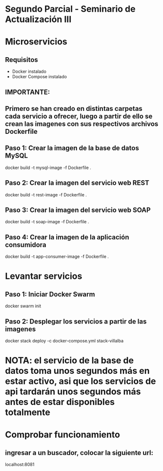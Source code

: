 # Segundo Parcial - Seminario de Actualización III
# Microservicios

## Requisitos
- Docker instalado
- Docker Compose instalado

## IMPORTANTE:
## Primero se han creado en distintas carpetas cada servicio a ofrecer, luego a partir de ello se crean las imagenes con sus respectivos archivos Dockerfile

## Paso 1: Crear la imagen de la base de datos MySQL
docker build -t mysql-image -f Dockerfile .


## Paso 2: Crear la imagen del servicio web REST
docker build -t rest-image -f Dockerfile .

## Paso 3: Crear la imagen del servicio web SOAP
docker build -t soap-image -f Dockerfile .

## Paso 4: Crear la imagen de la aplicación consumidora
docker build -t app-consumer-image -f Dockerfile .

# Levantar servicios

## Paso 1: Iniciar  Docker Swarm
docker swarm init

## Paso 2: Desplegar los servicios a partir de las imagenes
docker stack deploy -c docker-compose.yml stack-villalba

# NOTA: el servicio de la base de datos toma unos segundos más en estar activo, asi que los servicios de api tardarán unos segundos más antes de estar disponibles totalmente

# Comprobar funcionamiento

## ingresar a un buscador, colocar la siguiente url:
localhost:8081

